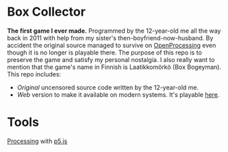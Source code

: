 # Box Collector
**The first game I ever made.** Programmed by the 12-year-old me all the way back in 2011 with help from my sister's then-boyfriend-now-husband. By accident the original source managed to survive on [OpenProcessing](https://www.openprocessing.org/user/15161/) even though it is no longer is playable there. The purpose of this repo is to preserve the game and satisfy my personal nostalgia. I also really want to mention that the game's name in Finnish is Laatikkomörkö (Box Bogeyman). This repo includes:
- *Original* uncensored source code written by the 12-year-old me.
- *Web* version to make it available on modern systems. It's playable [here](http://users.jyu.fi/~anvemaha/box-game/).

# Tools
[Processing](https://processing.org/) with [p5.js](https://p5js.org/)
